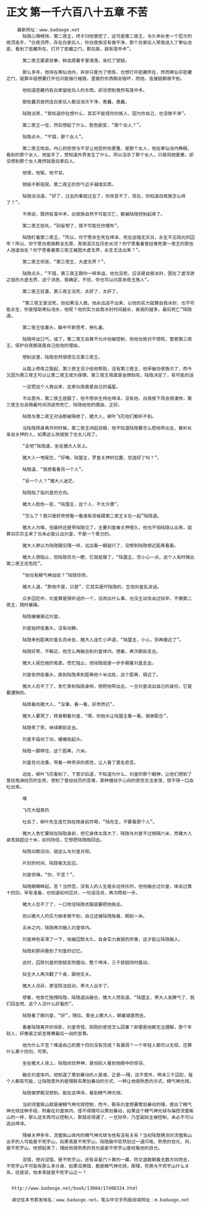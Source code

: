# 正文 第一千六百八十五章 不苦
        最新网址：www.badaoge.net
          陆隐心情畅快，第二夜王，终于归他掌控了，这可是第二夜王，与久申长老一个层次的绝顶高手，“白夜流界，存在白家后人，你白夜族没有做干净，那个白家后人带我进入了寒仙池底，看到了密藏所在，打开了密藏之门，那后面，就有笼中术”。
      
          第二夜王握紧双拳，鲜血顺着手掌滴落，染红了锁链。
      
          那么多年，他待在寒仙池内，并非只是为了修炼，也想打开密藏所在，然而寒仙宗密藏之门，就算半祖想要打开也只能强行摧毁，里面的东西都会毁坏，而他，连摧毁都做不到。
      
          他知道密藏内有白家留给后人的东西，却没想到竟然有笼中术。
      
          那些蠢货居然连白家后人都没消灭干净，愚蠢，愚蠢。
      
          陆隐淡笑，“我知道你在想什么，其实不能怪你的族人，因为你自己，也没做干净”。
      
          第二夜王一怔，然后想起了什么，脸色剧变，“那个女人？”。
      
          陆隐点头，“不错，那个女人”。
      
          第二夜王咳血，内心的怨愤与不甘让他受的伤更重，是那个女人，他在寒仙池内睁眼，看到的那个女人，他留手了，想知道外界发生了什么，所以没杀了那个女人，只是将她震晕，却没想到那个女人竟然就是白家后人。
      
          他恨，他冤，他不甘。
      
          锁链不断摇晃，第二夜王的怨气近乎凝成实质。
      
          陆隐淡淡道，“好了，过去的事就过去了，你改变不了，现在，你知道白夜族怎么样了？”。
      
          不用说，既然有笼中术，白夜族自然不可能灭亡，都被陆隐控制起来了。
      
          第二夜王低吼，“别妄想了，我不可能任你摆布”。
      
          陆隐盯着第二夜王，“所以，你宁愿余生死在坤泽，死在这暗无天日，永生不见阳光的囚牢？所以，你宁愿白夜族群龙无首，渐渐泯灭在历史长河？你宁愿看着曾经害死第一夜王的那些人逍遥自在？你宁愿看着第三夜王被困大虚无界，永生无法出来？”。
      
          第二夜王惊骇，“第三夜王，大虚无界？”。
      
          陆隐点头，“不错，第三夜王跟你一样幸运，他也没死，应该是自我冰封，困在了虚浮游之祖的大虚无界，这个消息，我确定，不信，你也可以问其余夜王族人”。
      
          第二夜王狂喜，第三夜王没死，太好了，太好了。
      
          “第三夜王是没死，但如果没人救，他永远逃不出来，以他的实力就算自我冰封，也不可能永生，你是借助寒仙池水，他呢？他的实力自我冰封时间越长，衰弱的越多，最后死亡”陆隐道。
      
          第二夜王低着头，脑中不断思考，挣扎着。
      
          陆隐呼出口气，成了，第二夜王自尊不允许他被控制，但他也绝对不想死，营救第三夜王，保护白夜族就是自己给他的理由。
      
          想到这里，陆隐忽然很想见见第三夜王。
      
          从踏上修炼之路起，第三夜王没少给他帮助，没有第三夜王，他早被白夜族灭了，而今又因为第三夜王可以让第二夜王成为保镖，第三夜王简直是金牌助攻，陆隐决定了，有可能的话
      
          一定把这个人救出来，这家伙简直是自己的福星。
      
          不出意外，第二夜王屈服了，他不想余生待在坤泽，没有他，白夜族下场会很凄惨，第三夜王也会随着时间流逝而死亡，陆隐给他的理由，正好。
      
          陆隐与第二夜王对话都被隔绝了，猪大人，柳叶飞花他们都听不到。
      
          当陆隐转身离开的时候，第二夜王闭起双眼，他不知道陆隐要怎么把他带出去，裁判长亲自关押的人，如果这么快就放了也太儿戏了。
      
          “走吧”陆隐道，坐在猪大人背上。
      
          猪大人一甩尾巴，“好嘞，陆盟主，罗皇关押的位置，您选好了吗？”。
      
          陆隐道，“我想看看另一个人”。
      
          “另一个人？”猪大人迷茫。
      
          陆隐指了指刘皇的方向。
      
          猪大人脸色一变，“陆盟主，这个人，不太方便”。
      
          “怎么了？我只是好奇想看一看谁有资格跟第二夜王关在一起”陆隐道。
      
          猪大人为难，但最终还是带陆隐见了，主要刘皇被关押很久，他也不怕陆隐认出来，就算剑宗宗主来了也未必能认出刘皇，不是一个辈分的。
      
          猪大人原以为陆隐跟见殘一样，远远看一眼就行了，没想到陆隐想近距离看看。
      
          猪大人想阻止，但陆隐目光一瞪，它就屈服了，“陆盟主，您小心一点，这个人有时候比第二夜王还危险”。
      
          “他也有精气神战技？”陆隐惊奇。
      
          猪大人道，“那倒不是，只是”，它其实是吓陆隐的，生怕刘皇乱说话。
      
          众多囚犯中，刘皇算是很听话的一个，没闹出什么事，也没主动攻击过狱卒，不像第二夜王，随时暴躁。
      
          陆隐缓缓接近刘皇。
      
          刘皇始终低着头，没有动静。
      
          陆隐来到距离刘皇五百米处，猪大人连忙小声道，“陆盟主，小心，别再接近了”。
      
          陆隐好笑，不解近，他怎么再融合到刘皇体内，想着，再次朝前走去。
      
          猪大人尾巴翘的笔直，慌忙阻止，但陆隐就是一步步朝着刘皇走去。
      
          刘皇依然低着头，直到陆隐来到距离他十米远处，这个距离，很近了。
      
          猪大人忍不了了，急忙来到陆隐身侧，想把他带出去，一旦刘皇说出自己的身份，它是要遭殃的。
      
          陆隐看向猪大人，“没事，看一看，好奇而已”。
      
          猪大人要哭了，转身朝着刘皇，“喂，你抬头让陆盟主看一看，谢谢配合”。
      
          陆隐笑了笑，继续朝前走去。
      
          刘皇手指动了动，缓缓抬起头。
      
          陆隐一脚停住，这个距离，六米。
      
          刘皇目光沧桑，带着一种奇异的感觉，让人看了莫名悲苦。
      
          远处，柳叶飞花看到了，下意识后退，不知道为什么，刘皇的那个眼神，让他们想到了曾经鬼渊经历的生死，想到了曾经经历的苦难，那种缠绕于心间的感觉无法发泄，恨不得一口血吐出来。
      
          噗
      
          飞花大姐真的
      
          吐血了，柳叶先生连忙挡在她身前厉喝，“陆先生，不要看那个人”。
      
          猪大人急忙要挡在陆隐身前，但它身体太庞大了，陆隐与刘皇不过相隔六米，而猪大人身宽就超过十米，如何挡住，它想把陆隐拖回去。
      
          陆隐动都没动，就这么与刘皇对视。
      
          片刻的时间，陆隐毫无反应。
      
          刘皇惊咦，“你，不苦？”。
      
          陆隐眼睛眯起，苦？当然苦，没有人的人生是永远快乐的，但他融合过刘皇，体会过第十四剑，早有准备，也知道如何应对，一句话没说，再次跨前一步。
      
          猪大人忍不了了，一口咬住陆隐衣服就要把他拖走。
      
          但以猪大人的实力根本做不到，自己还被陆隐拖着，朝前一米。
      
          五米之内，陆隐再次融入刘皇体内。
      
          刘皇神色呆滞了一下，他被囚禁太久，自身实力衰弱的厉害，这才能让陆隐融入。
      
          陆隐刹那间看到了刘皇的记忆。
      
          这时，囚禁刘皇的锁链突然震动，整个坤泽，三千锁链同时震动。
      
          狱主大人再次翻了个身，跟他无关。
      
          猪大人诧异，原宝阵法启动，茶大人出手了。
      
          想着，他急忙拖拽陆隐，陆隐退出融合，猪大人慌张道，“陆盟主，茶大人发脾气了，我们回去吧，这个人没什么好看的”。
      
          陆隐看了眼刘皇，“好”，随后，乘坐上猪大人，朝着城堡而去。
      
          看着陆隐离开的背影，刘皇奇怪，刚刚的感觉怎么回事？即便是他都无法理解，那个年轻人，好像是之前至尊赛最后一战的至尊。
      
          他为什么不苦？难道自己的第十四剑没有完成？有漏洞？一个年轻人都可以无视，还算什么第十四剑，可笑。
      
          坐在猪大人背上，陆隐闭目养神，是怕别人看到他眼中的惊讶。
      
          融合刘皇体内，他知道了策划暴动的人是谁，正是——殘，这不意外，坤泽三千囚犯，每个人都有可能，让陆隐意外的是殘联系策划暴动的方式，一种让他很熟悉的方式，精气神光球。
      
          陆隐做梦都没想到，能在这坤泽，看到精气神光球。
      
          当初流萤紫山就是被精气神光球控制，而今，联系刘皇想要策划暴动的殘，使出了精气神光球这种手段，附着在刘皇体内，怪不得殘可以策划暴动，如果这个精气神光球与操控流萤紫山的一样，那么这东西可以控制人，那就说得通了，一旦狱卒，乃至副狱主被控制，未必不可以逃出坤泽。
      
          殘被关押多年，流萤紫山体内的精气神光球与他有没有关系？当初陆隐猜测对流萤紫山出手的人可能是不死宇山，如果真是不死宇山，陆隐脑中突然划过一道闪电，熟悉的目光，对，是不死宇山，他想起来了，殘给他很熟悉的目光就是不死宇山曾经看他的目光。
      
          没错，绝对没错，是不死宇山，还有采星门卜算的一幕，符文道数朝着无数方向而去，不死宇山不可能有那么多分身，如果没猜错，都是精气神光球，那殘，究竟与不死宇山什么关系，还是说，他本来就是不死宇山之一？
      
      
      http://www.badaoge.net/book/13084/17408324.html
      
      请记住本书首发域名：www.badaoge.net。笔尖中文手机版阅读网址：m.badaoge.net